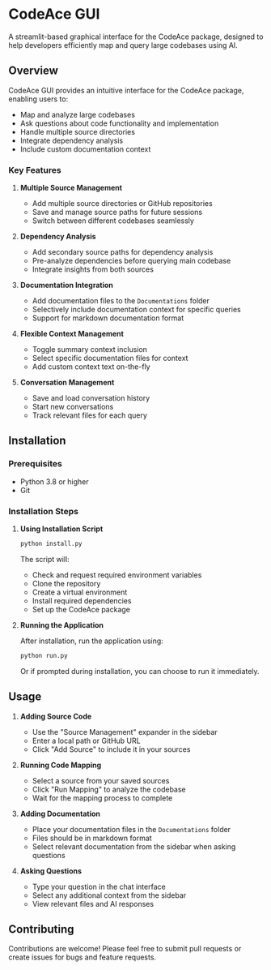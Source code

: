 # CodeAce GUI

A streamlit-based graphical interface for the CodeAce package, designed to help developers efficiently map and query large codebases using AI.

## Overview

CodeAce GUI provides an intuitive interface for the CodeAce package, enabling users to:
- Map and analyze large codebases
- Ask questions about code functionality and implementation
- Handle multiple source directories
- Integrate dependency analysis
- Include custom documentation context

### Key Features

1. **Multiple Source Management**
   - Add multiple source directories or GitHub repositories
   - Save and manage source paths for future sessions
   - Switch between different codebases seamlessly

2. **Dependency Analysis**
   - Add secondary source paths for dependency analysis
   - Pre-analyze dependencies before querying main codebase
   - Integrate insights from both sources

3. **Documentation Integration**
   - Add documentation files to the `Documentations` folder
   - Selectively include documentation context for specific queries
   - Support for markdown documentation format

4. **Flexible Context Management**
   - Toggle summary context inclusion
   - Select specific documentation files for context
   - Add custom context text on-the-fly

5. **Conversation Management**
   - Save and load conversation history
   - Start new conversations
   - Track relevant files for each query

## Installation

### Prerequisites
- Python 3.8 or higher
- Git

### Installation Steps

1. **Using Installation Script**

   ```bash
   python install.py
   ```

   The script will:
   - Check and request required environment variables
   - Clone the repository
   - Create a virtual environment
   - Install required dependencies
   - Set up the CodeAce package

2. **Running the Application**

   After installation, run the application using:

   ```bash
   python run.py
   ```

   Or if prompted during installation, you can choose to run it immediately.

## Usage

1. **Adding Source Code**
   - Use the "Source Management" expander in the sidebar
   - Enter a local path or GitHub URL
   - Click "Add Source" to include it in your sources

2. **Running Code Mapping**
   - Select a source from your saved sources
   - Click "Run Mapping" to analyze the codebase
   - Wait for the mapping process to complete

3. **Adding Documentation**
   - Place your documentation files in the `Documentations` folder
   - Files should be in markdown format
   - Select relevant documentation from the sidebar when asking questions

4. **Asking Questions**
   - Type your question in the chat interface
   - Select any additional context from the sidebar
   - View relevant files and AI responses

## Contributing

Contributions are welcome! Please feel free to submit pull requests or create issues for bugs and feature requests.
